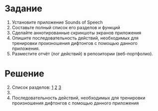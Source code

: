 # Задание
1. Установите приложение Sounds of Speech
2. Составьте полный список его разделов и функций
3. Сделайте аннотированные скриншоты экранов приложения
4. Опишите последовательность действий, необходимых для тренировки
произношения дифтонгов с помощью данного приложения.
5. Разместите отчёт (лог действий) в репозитории (веб-портфолио).

# Решение
2. Список разделов:
  [1](img/1.jpg)
  [2](img/2.jpg)
  [3](img/3.jpg)
3. 
4. Последовательность действий, необходимых для тренировки
произношения дифтонгов с помощью данного приложения
